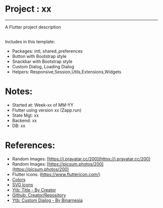 # Project : xx 
***************************************************************
A Flutter project description <br><br>

Includes in this template:
- Packages: intl, shared_preferences
- Button with Bootstrap style
- Snackbar with Bootstrap style
- Custom Dialog, Loading Dialog
- Helpers: Responsive,Session,Utils,Extensions,Widgets

# Notes:
- Started at: Week-xx of MM-YY
- Flutter using version xx (Zapp.run)
- State Mgt: xx
- Backend: xx
- DB: xx

# References:
- Random Images: [https://i.pravatar.cc/200](https://i.pravatar.cc/200)
- Random Images: [https://picsum.photos/200](https://picsum.photos/200)
- Flutter Icons: (https://www.fluttericon.com/)
- [Colors](https://coolors.co/palettes/trending)
- [SVG Icons](http://svgrepo.com)
- [Ytb: Title - By Creator](https://www.youtube.com)
- [Github: Creator/Repository](https://www.Github.com)
- [Ytb: Custom Dialog - By Binarnesia](https://www.youtube.com/watch?v=Sjo8kGULISA)
